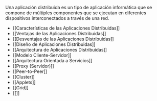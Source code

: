 Una aplicación distribuida es un tipo de aplicación informática que se compone de múltiples componentes que se ejecutan en diferentes dispositivos interconectados a través de una red.

- [[Características de las Aplicaciones Distribuidas]]
- [[Ventajas de las Aplicaciones Distribuidas]]
- [[Desventajas de las Aplicaciones Distribuidas]]
- [[Diseño de Aplicaciones Distribuidas]]
- [[Arquitectura de Aplicaciones Distribuidas]]
- [[Modelo Cliente-Servidor]]
- [[Arquitectura Orientada a Servicios]]
- [[Proxy (Servidor)]]
- [[Peer-to-Peer]]
- [[Cluster]]
- [[Applets]]
- [[Grid]]
- [[]]